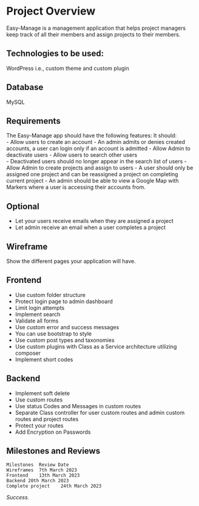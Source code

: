 # Project Overview 
Easy-Manage is a management application that helps project managers keep track of all their members and assign projects to their members.
 
## Technologies to be used: 
WordPress i.e., custom theme and custom plugin
 
## Database 
MySQL 

## Requirements 
The Easy-Manage app should have the following features: It should:  
	- Allow users to create an account
	- An admin admits or denies created accounts, a user can login only if an account is admitted 
	- Allow Admin to deactivate users 
	- Allow users to search other users  
	- Deactivated users should no longer appear in the search list of users
	- Allow Admin to create projects and assign to users
	- A user should only be assigned one project and can be reassigned a project on completing current project
	- An admin should be able to view a Google Map with Markers where a user is accessing their accounts from.
 
## Optional 
- Let your users receive emails when they are assigned a project
- Let admin receive an email when a user completes a project
 
## Wireframe 
Show the different pages your application will have. 
 
## Frontend 
- Use custom folder structure
- Protect login page to admin dashboard
- Limit login attempts
- Implement search 
- Validate all forms
- Use custom error and success messages 
- You can use bootstrap to style
- Use custom post types and taxonomies
- Use custom plugins with Class as a Service architecture utilizing composer
- Implement short codes 
 
## Backend 
- Implement soft delete 
- Use custom routes 
- Use status Codes and Messages in custom routes
- Separate Class controller for user custom routes and admin custom routes and project routes
- Protect your routes
- Add Encryption on Passwords 
  
 

## Milestones and Reviews 
 	Milestones 	Review Date 
 	Wireframes 	7th March 2023
 	Frontend 	13th March 2023
 	Backend	20th March 2023
	Complete project	24th March 2023
 
 
*Success.*

